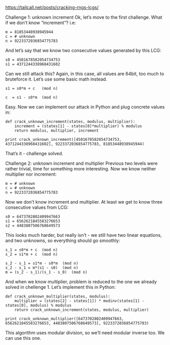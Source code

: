 https://tailcall.net/posts/cracking-rngs-lcgs/
  
Challenge 1: unknown increment
Ok, let’s move to the first challenge. What if we don’t know “increment”? i.e:
```
m = 81853448938945944
c = # unknown
n = 9223372036854775783
```
And let’s say that we know two consecutive values generated by this LCG:
```
s0 = 4501678582054734753
s1 = 4371244338968431602
```
Can we still attack this? Again, in this case, all values are 64bit, too much to bruteforce it. Let’s use some basic math instead.
 ```
s1 = s0*m + c   (mod n)
  
c  = s1 - s0*m  (mod n)
```
Easy. Now we can implement our attack in Python and plug concrete values in:
  ```
def crack_unknown_increment(states, modulus, multiplier):
    increment = (states[1] - states[0]*multiplier) % modulus
    return modulus, multiplier, increment
  
print crack_unknown_increment([4501678582054734753, 4371244338968431602], 9223372036854775783, 81853448938945944)
```
That’s it - challenge solved.

Challenge 2: unknown increment and multiplier
Previous two levels were rather trivial, time for something more interesting. Now we know neither multiplier nor increment:
```
m = # unknown
c = # unknown
n = 9223372036854775783
```
Now we don’t know increment and multiplier. At least we get to know three consecutive values from LCG:
```
s0 = 6473702802409947663
s1 = 6562621845583276653
s2 = 4483807506768649573
```
This looks much harder, but really isn’t - we still have two linear equations, and two unknowns, so everything should go smoothly:
```
s_1 = s0*m + c  (mod n)
s_2 = s1*m + c  (mod n)
  
s_2 - s_1 = s1*m - s0*m  (mod n)
s_2 - s_1 = m*(s1 - s0)  (mod n)
m = (s_2 - s_1)/(s_1 - s_0)  (mod n)
```
And when we know multiplier, problem is reduced to the one we already solved in chellenge 1. Let’s implement this in Python:
```
def crack_unknown_multiplier(states, modulus):
    multiplier = (states[2] - states[1]) * modinv(states[1] - states[0], modulus) % modulus
    return crack_unknown_increment(states, modulus, multiplier)

print crack_unknown_multiplier([6473702802409947663, 6562621845583276653, 4483807506768649573], 9223372036854775783)
```
This algorithm uses modular division, so we’ll need modular inverse too. We can use this one.